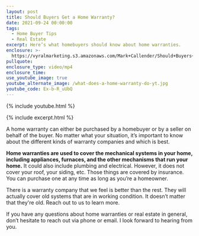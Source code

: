```yaml
---
layout: post
title: Should Buyers Get a Home Warranty?
date: 2021-09-24 00:00:00
tags:
  - Home Buyer Tips
  - Real Estate
excerpt: Here’s what homebuyers should know about home warranties.
enclosure: >-
  https://vyralmarketing.s3.amazonaws.com/Mark+Callender/Should+Buyers+Get+a+Home+Warranty_.mp4
pullquote:
enclosure_type: video/mp4
enclosure_time:
use_youtube_image: true
youtube_alternate_image: /what-does-a-home-warranty-do-yt.jpg
youtube_code: Ex-b-R_uUbQ
---
```

{% include youtube.html %}

{% include excerpt.html %}

A home warranty can either be purchased by a homebuyer or by a seller on behalf of the buyer. No matter what your situation, it’s important to know about the different kinds of warranty companies and which is best.

**Home warranties are used to cover the mechanical systems in your home, including appliances, furnaces, and the other mechanisms that run your home.** It could also include plumbing and electrical. However, it does not cover your roof, your siding, etc. Those things are covered by insurance. You can purchase one at any time as long as you’re a homeowner.

There is a warranty company that we feel is better than the rest. They will actually cover old systems that are in working condition. It doesn’t matter that they're old. Reach out to us to learn more.

If you have any questions about home warranties or real estate in general, don’t hesitate to reach out via phone or email. I look forward to hearing from you.

